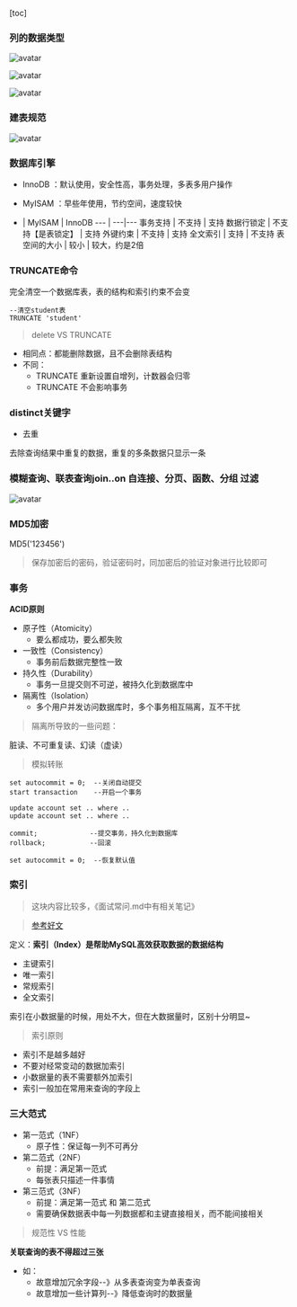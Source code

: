 [toc]

### 列的数据类型

![avatar](D:/其他/图片/study/列的数据类型-数值.png)

![avatar](D:/其他/图片/study/列的数据类型-字符串.png)

![avatar](D:/其他/图片/study/列的数据类型-时间.png)

### 建表规范

![avatar](D:/其他/图片/study/建表规范.png)


### 数据库引擎

- InnoDB ：默认使用，安全性高，事务处理，多表多用户操作
- MyISAM ：早些年使用，节约空间，速度较快


- | MyISAM | InnoDB
--- | ---|---
事务支持 | 不支持 | 支持
数据行锁定 | 不支持【是表锁定】 | 支持
外键约束 | 不支持 | 支持
全文索引 | 支持 | 不支持
表空间的大小 | 较小 | 较大，约是2倍


### TRUNCATE命令

完全清空一个数据库表，表的结构和索引约束不会变


```
--清空student表
TRUNCATE 'student'
```

> delete VS TRUNCATE

- 相同点：都能删除数据，且不会删除表结构
- 不同：
  - TRUNCATE 重新设置自增列，计数器会归零
  - TRUNCATE 不会影响事务

### distinct关键字

- 去重

去除查询结果中重复的数据，重复的多条数据只显示一条


### 模糊查询、联表查询join..on  自连接、分页、函数、分组 过滤

![avatar](D:/其他/图片/study/select语法.png)

### MD5加密

MD5('123456')

> 保存加密后的密码，验证密码时，同加密后的验证对象进行比较即可


### 事务

**ACID原则**

- 原子性（Atomicity）
  - 要么都成功，要么都失败
- 一致性（Consistency）
  - 事务前后数据完整性一致
- 持久性（Durability）
  - 事务一旦提交则不可逆，被持久化到数据库中
- 隔离性（Isolation）
  - 多个用户并发访问数据库时，多个事务相互隔离，互不干扰


> 隔离所导致的一些问题：

脏读、不可重复读、幻读（虚读）

> 模拟转账


```
set autocommit = 0;  --关闭自动提交
start transaction    --开启一个事务

update account set .. where ..
update account set .. where ..

commit;             --提交事务，持久化到数据库
rollback;           --回滚

set autocommit = 0;  --恢复默认值

```

### 索引

> 这块内容比较多，《面试常问.md中有相关笔记》

> [参考好文](http://blog.codinglabs.org/articles/theory-of-mysql-index.html)

定义：**索引（Index）是帮助MySQL高效获取数据的数据结构**

- 主键索引
- 唯一索引
- 常规索引
- 全文索引

索引在小数据量的时候，用处不大，但在大数据量时，区别十分明显~

> 索引原则

- 索引不是越多越好
- 不要对经常变动的数据加索引
- 小数据量的表不需要额外加索引
- 索引一般加在常用来查询的字段上

### 三大范式

- 第一范式（1NF）
  - 原子性：保证每一列不可再分
- 第二范式（2NF）
  - 前提：满足第一范式
  - 每张表只描述一件事情
- 第三范式（3NF）
  - 前提：满足第一范式 和 第二范式
  - 需要确保数据表中每一列数据都和主键直接相关，而不能间接相关

> 规范性 VS 性能

**关联查询的表不得超过三张**

- 如：
  - 故意增加冗余字段--》从多表查询变为单表查询
  - 故意增加一些计算列--》降低查询时的数据量


